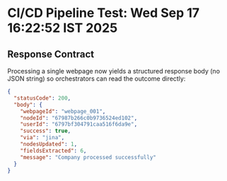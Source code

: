 # CI/CD Pipeline Test: Wed Sep 17 16:22:52 IST 2025

## Response Contract

Processing a single webpage now yields a structured response body (no JSON string) so orchestrators can read the outcome directly:

```json
{
  "statusCode": 200,
  "body": {
    "webpageId": "webpage_001",
    "nodeId": "67987b266c0b9736524ed102",
    "userId": "6797bf304791caa516f6da9e",
    "success": true,
    "via": "jina",
    "nodesUpdated": 1,
    "fieldsExtracted": 6,
    "message": "Company processed successfully"
  }
}
```
